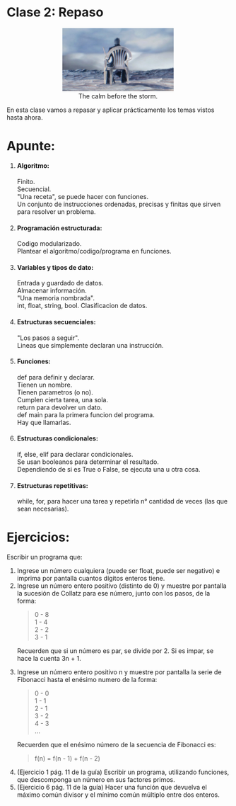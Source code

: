 # Clase 2: Repaso

<p align="center">
  <img width="50%" height="50%" src="img/vergil_chair.jpg" alt="I am the storm that is approaching"><br>
The calm before the storm.
</p>

En esta clase vamos a repasar y aplicar prácticamente los temas vistos hasta ahora.

# Apunte:

<ol>
<li><h4>Algoritmo:</h4></li>
Finito.<br>
Secuencial.<br>
"Una receta", se puede hacer con funciones.<br>
Un conjunto de instrucciones ordenadas, precisas y finitas que sirven para resolver un problema.<br>
<li><h4>Programación estructurada:</h4></li>
Codigo modularizado.<br>
Plantear el algoritmo/codigo/programa en funciones.<br>
<li><h4>Variables y tipos de dato:</h4></li>
Entrada y guardado de datos.<br>
Almacenar información.<br>
"Una memoria nombrada".<br>
int, float, string, bool. Clasificacion de datos.<br>
<li><h4>Estructuras secuenciales:</h4></li>
"Los pasos a seguir".<br>
Lineas que simplemente declaran una instrucción.<br>
<li><h4>Funciones:</h4></li>
def para definir y declarar.<br>
Tienen un nombre.<br>
Tienen parametros (o no).<br>
Cumplen cierta tarea, una sola.<br>
return para devolver un dato.<br>
def main para la primera funcion del programa.<br>
Hay que llamarlas.<br>
<li><h4>Estructuras condicionales:</h4></li>
if, else, elif para declarar condicionales.<br>
Se usan booleanos para determinar el resultado.<br>
Dependiendo de si es True o False, se ejecuta una u otra cosa.<br>
<li><h4>Estructuras repetitivas:</h4></li>
while, for, para hacer una tarea y repetirla n° cantidad de veces (las que sean necesarias).<br>
</ol>

# Ejercicios:

Escribir un programa que:
<ol>
<li>Ingrese un número cualquiera (puede ser float, puede ser negativo) e imprima por pantalla cuantos dígitos enteros tiene.</li>
<li>Ingrese un número entero positivo (distinto de 0) y muestre por pantalla la sucesión de Collatz para ese número, junto con los pasos, de la forma:

> 0 - 8<br>
> 1 - 4<br>
> 2 - 2<br>
> 3 - 1<br>

Recuerden que si un número es par, se divide por 2. Si es impar, se hace la cuenta 3n + 1.
</li>
<li>Ingrese un número entero positivo n y muestre por pantalla la serie de Fibonacci hasta el enésimo numero de la forma:

> 0 - 0<br>
> 1 - 1<br>
> 2 - 1<br>
> 3 - 2<br>
> 4 - 3<br>
> ...<br>

Recuerden que el enésimo número de la secuencia de Fibonacci es:

> f(n) = f(n - 1) + f(n - 2)
</li>
<li>(Ejercicio 1 pág. 11 de la guía) Escribir un programa, utilizando funciones, que descomponga un número en sus factores primos.</li>
<li>(Ejercicio 6 pág. 11 de la guía) Hacer una función que devuelva el máximo común divisor y el mínimo común múltiplo entre dos enteros.</li>
</ol>